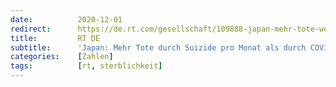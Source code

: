 ```yaml
---
date:          2020-12-01
redirect:      https://de.rt.com/gesellschaft/109888-japan-mehr-tote-wegen-selbstmorde/
title:         RT DE
subtitle:      'Japan: Mehr Tote durch Suizide pro Monat als durch COVID-19 pro Jahr'
categories:    [Zahlen]
tags:          [rt, sterblichkeit]
---
```

